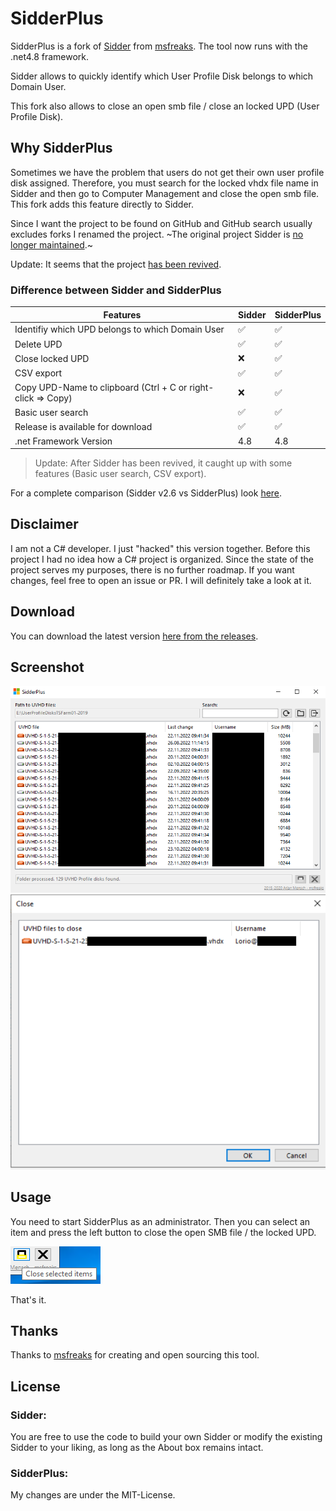 # SidderPlus

SidderPlus is a fork of [Sidder](https://github.com/msfreaks/Sidder) from [msfreaks](https://github.com/msfreaks/). The tool now runs with the .net4.8 framework.

Sidder allows to quickly identify which User Profile Disk belongs to which Domain User. 

This fork also allows to close an open smb file / close an locked UPD (User Profile Disk).

## Why SidderPlus
Sometimes we have the problem that users do not get their own user profile disk assigned. Therefore, you must search for the locked vhdx file name in Sidder and then go to Computer Management and close the open smb file. This fork adds this feature directly to Sidder.

Since I want the project to be found on GitHub and GitHub search usually excludes forks I renamed the project. ~The original project Sidder is [no longer maintained](https://msfreaks.wordpress.com/2020/02/17/sidder-v2-6-open-sourced-and-more/).~ 

Update: It seems that the project [has been revived](https://github.com/msfreaks/Sidder/issues/3).

### Difference between Sidder and SidderPlus
| Features                                                     | Sidder | SidderPlus |
| ------------------------------------------------------------ | ------ | ---------- |
| Identifiy which UPD belongs to which Domain User             | ✅      | ✅          |
| Delete UPD                                                   | ✅      | ✅          |
| Close locked UPD                                             | ❌      | ✅          |
| CSV export                                                   | ✅      | ✅          |
| Copy UPD-Name to clipboard (Ctrl + C or right-click => Copy) | ❌      | ✅          |
| Basic user search                                            | ✅      | ✅          |
| Release is available for download                            | ✅      | ✅          |
| .net Framework Version                                       | 4.8    | 4.8        |

> Update: After Sidder has been revived, it caught up with some features (Basic user search, CSV export).

For a complete comparison (Sidder v2.6 vs SidderPlus) look  [here](https://github.com/MarkusDick/SidderPlus/compare/4e749789f3094bc908d8c66b7d39447e6642be1d...main).

## Disclaimer
I am not a C# developer. I just "hacked" this version together. Before this project I had no idea how a C# project is organized. Since the state of the project serves my purposes, there is no further roadmap. If you want changes, feel free to open an issue or PR. I will definitely take a look at it.

## Download
You can download the latest version [here from the releases](https://github.com/MarkusDick/SidderPlus/releases/).

## Screenshot
![](sidder_plus_screenshot.png)
![](sidder_plus_close_screenshot.png)

## Usage
You need to start SidderPlus as an administrator. Then you can select an item and press the left button to close the open SMB file / the locked UPD.

![](how_to_close.png)

That's it.

## Thanks
Thanks to [msfreaks](https://github.com/msfreaks/) for creating and open sourcing this tool.

## License
### Sidder:
You are free to use the code to build your own Sidder or modify the existing Sidder to your liking, as long as the About box remains intact.

### SidderPlus:
My changes are under the MIT-License.
